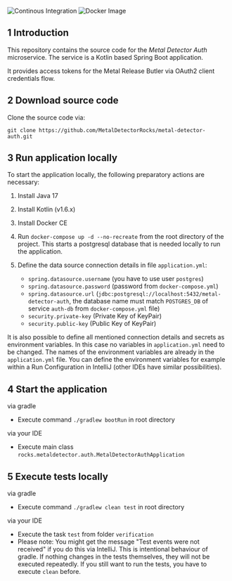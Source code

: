 ![Continous Integration](https://github.com/MetalDetectorRocks/metal-detector-auth/workflows/Continous%20Integration/badge.svg)
![Docker Image](https://github.com/MetalDetectorRocks/metal-detector-auth/workflows/Docker%20Image/badge.svg)

<a name="introduction"></a>
## 1 Introduction
This repository contains the source code for the _Metal Detector Auth_ microservice. The service is a Kotlin based Spring Boot application.

It provides access tokens for the Metal Release Butler via OAuth2 client credentials flow.

<a name="download-source-code"></a>
## 2 Download source code

Clone the source code via:

```
git clone https://github.com/MetalDetectorRocks/metal-detector-auth.git
```

<a name="run-application-locally"></a>
## 3 Run application locally

To start the application locally, the following preparatory actions are necessary:

1. Install Java 17

2. Install Kotlin (v1.6.x)

3. Install Docker CE

4. Run `docker-compose up -d --no-recreate` from the root directory of the project. This starts a postgresql database that is needed locally to run the application.

5. Define the data source connection details in file `application.yml`:
    - `spring.datasource.username` (you have to use user `postgres`)
    - `spring.datasource.password` (password from `docker-compose.yml`)
    - `spring.datasource.url` (`jdbc:postgresql://localhost:5432/metal-detector-auth`, the database name must match `POSTGRES_DB` of service `auth-db` from `docker-compose.yml` file)
    - `security.private-key` (Private Key of KeyPair)
    - `security.public-key` (Public Key of KeyPair)

It is also possible to define all mentioned connection details and secrets as environment variables. In this case no variables in `application.yml` need to be changed. The names of the environment variables are already in the `application.yml` file. You can define the environment variables for example within a Run Configuration in IntelliJ (other IDEs have similar possibilities).

<a name="start-application"></a>
## 4 Start the application

via gradle
- Execute command `./gradlew bootRun` in root directory

via your IDE
- Execute main class `rocks.metaldetector.auth.MetalDetectorAuthApplication`

<a name="execute-tests-locally"></a>
## 5 Execute tests locally

via gradle
- Execute command `./gradlew clean test` in root directory

via your IDE
- Execute the task `test` from folder `verification`
- Please note: You might get the message "Test events were not received" if you do this via IntelliJ. This is intentional behaviour of gradle. If nothing changes in the tests themselves, they will not be executed repeatedly. If you still want to run the tests, you have to execute `clean` before.
